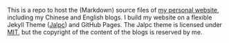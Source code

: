 This is a repo to host the (Markdown) source files of [my personal website](https://kunliu-kelvin.github.io), including my Chinese and English blogs. I build my website on a flexible Jekyll Theme ([Jalpc](https://jarrekk.github.io/Jalpc/)) and GitHub Pages. The Jalpc theme is licensed under [MIT](https://opensource.org/licenses/mit-license.php), but the copyright of the content of the blogs is reserved by me.
